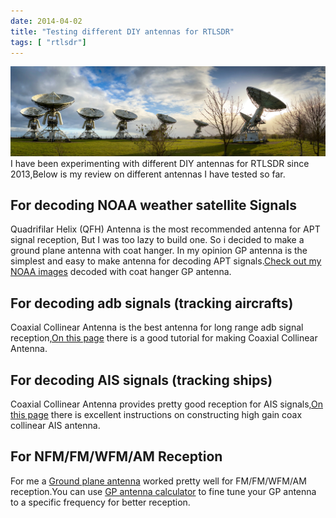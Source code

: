 ```yaml
---
date: 2014-04-02
title: "Testing different DIY antennas for RTLSDR"
tags: [ "rtlsdr"]
---
```

![rtlsdr antennas](/assets/img/rtlsdr/rtlsdr-antenna.webp)
I have been experimenting with different DIY antennas for RTLSDR since 2013,Below is my review on different antennas I have tested so far.

## For decoding NOAA weather satellite Signals 
Quadrifilar Helix (QFH) Antenna is the most recommended antenna for APT signal reception, But I was too lazy to build one. So i decided to make a ground plane antenna with coat hanger. In my opinion GP antenna is the simplest and easy to make antenna for decoding APT signals.[Check out my NOAA images](http://shyamjos.com/decoding-noaa-weather-satellite-apt-signals-with-RTL-SDR) decoded with coat hanger GP antenna. 

## For decoding adb signals (tracking aircrafts)
Coaxial Collinear Antenna is the best antenna for long range adb signal reception,[On this page](https://www.balarad.net/) there is a good tutorial for making Coaxial Collinear Antenna.

## For decoding AIS signals (tracking ships)
Coaxial Collinear Antenna provides pretty good reception for AIS signals,[On this page](http://arundale.com/docs/ais/aerial.html) there is excellent instructions on constructing high gain coax collinear AIS antenna.

## For NFM/FM/WFM/AM Reception 
For me a [Ground plane antenna](http://shyamjos.com/decoding-noaa-weather-satellite-apt-signals-with-RTL-SDR/) worked pretty well for FM/FM/WFM/AM reception.You can use [GP antenna calculator](http://www.csgnetwork.com/antennagpcalc.html) to fine tune your GP antenna to a specific frequency for better reception.





